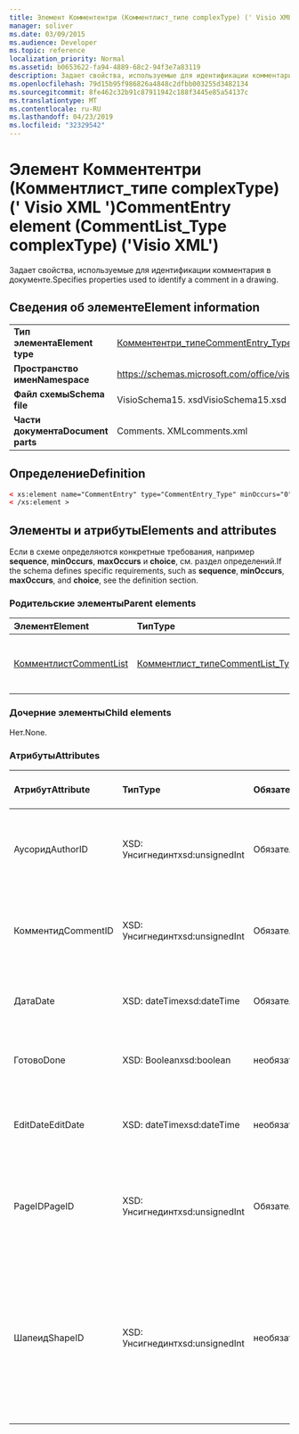 ```yaml
---
title: Элемент Комментентри (Комментлист_типе complexType) (' Visio XML ')
manager: soliver
ms.date: 03/09/2015
ms.audience: Developer
ms.topic: reference
localization_priority: Normal
ms.assetid: b0653622-fa94-4889-68c2-94f3e7a83119
description: Задает свойства, используемые для идентификации комментария в документе.
ms.openlocfilehash: 79d15b95f986826a4848c2dfbb003255d3482134
ms.sourcegitcommit: 8fe462c32b91c87911942c188f3445e85a54137c
ms.translationtype: MT
ms.contentlocale: ru-RU
ms.lasthandoff: 04/23/2019
ms.locfileid: "32329542"
---
```

# <a name="commententry-element-commentlisttype-complextype-visio-xml"></a><span data-ttu-id="43362-103">Элемент Комментентри (Комментлист_типе complexType) (' Visio XML ')</span><span class="sxs-lookup"><span data-stu-id="43362-103">CommentEntry element (CommentList_Type complexType) ('Visio XML')</span></span>

<span data-ttu-id="43362-104">Задает свойства, используемые для идентификации комментария в документе.</span><span class="sxs-lookup"><span data-stu-id="43362-104">Specifies properties used to identify a comment in a drawing.</span></span>
  
## <a name="element-information"></a><span data-ttu-id="43362-105">Сведения об элементе</span><span class="sxs-lookup"><span data-stu-id="43362-105">Element information</span></span>

|||
|:-----|:-----|
|<span data-ttu-id="43362-106">**Тип элемента**</span><span class="sxs-lookup"><span data-stu-id="43362-106">**Element type**</span></span> <br/> |[<span data-ttu-id="43362-107">Комментентри_типе</span><span class="sxs-lookup"><span data-stu-id="43362-107">CommentEntry_Type</span></span>](commententry_type-complextypevisio-xml.md) <br/> |
|<span data-ttu-id="43362-108">**Пространство имен**</span><span class="sxs-lookup"><span data-stu-id="43362-108">**Namespace**</span></span> <br/> |https://schemas.microsoft.com/office/visio/2012/main  <br/> |
|<span data-ttu-id="43362-109">**Файл схемы**</span><span class="sxs-lookup"><span data-stu-id="43362-109">**Schema file**</span></span> <br/> |<span data-ttu-id="43362-110">VisioSchema15. xsd</span><span class="sxs-lookup"><span data-stu-id="43362-110">VisioSchema15.xsd</span></span>  <br/> |
|<span data-ttu-id="43362-111">**Части документа**</span><span class="sxs-lookup"><span data-stu-id="43362-111">**Document parts**</span></span> <br/> |<span data-ttu-id="43362-112">Comments. XML</span><span class="sxs-lookup"><span data-stu-id="43362-112">comments.xml</span></span>  <br/> |
   
## <a name="definition"></a><span data-ttu-id="43362-113">Определение</span><span class="sxs-lookup"><span data-stu-id="43362-113">Definition</span></span>

```XML
< xs:element name="CommentEntry" type="CommentEntry_Type" minOccurs="0" maxOccurs="unbounded" >
< /xs:element >
```

## <a name="elements-and-attributes"></a><span data-ttu-id="43362-114">Элементы и атрибуты</span><span class="sxs-lookup"><span data-stu-id="43362-114">Elements and attributes</span></span>

<span data-ttu-id="43362-115">Если в схеме определяются конкретные требования, например **sequence**, **minOccurs**, **maxOccurs** и **choice**, см. раздел определений.</span><span class="sxs-lookup"><span data-stu-id="43362-115">If the schema defines specific requirements, such as **sequence**, **minOccurs**, **maxOccurs**, and **choice**, see the definition section.</span></span> 
  
### <a name="parent-elements"></a><span data-ttu-id="43362-116">Родительские элементы</span><span class="sxs-lookup"><span data-stu-id="43362-116">Parent elements</span></span>

|<span data-ttu-id="43362-117">**Элемент**</span><span class="sxs-lookup"><span data-stu-id="43362-117">**Element**</span></span>|<span data-ttu-id="43362-118">**Тип**</span><span class="sxs-lookup"><span data-stu-id="43362-118">**Type**</span></span>|<span data-ttu-id="43362-119">**Описание**</span><span class="sxs-lookup"><span data-stu-id="43362-119">**Description**</span></span>|
|:-----|:-----|:-----|
|[<span data-ttu-id="43362-120">Комментлист</span><span class="sxs-lookup"><span data-stu-id="43362-120">CommentList</span></span>](commentlist-element-comments_type-complextypevisio-xml.md) <br/> |[<span data-ttu-id="43362-121">Комментлист_типе</span><span class="sxs-lookup"><span data-stu-id="43362-121">CommentList_Type</span></span>](commentlist_type-complextypevisio-xml.md) <br/> |<span data-ttu-id="43362-122">Задает комментарии в документе.</span><span class="sxs-lookup"><span data-stu-id="43362-122">Specifies the comments in a drawing.</span></span>  <br/> |
   
### <a name="child-elements"></a><span data-ttu-id="43362-123">Дочерние элементы</span><span class="sxs-lookup"><span data-stu-id="43362-123">Child elements</span></span>

<span data-ttu-id="43362-124">Нет.</span><span class="sxs-lookup"><span data-stu-id="43362-124">None.</span></span>
  
### <a name="attributes"></a><span data-ttu-id="43362-125">Атрибуты</span><span class="sxs-lookup"><span data-stu-id="43362-125">Attributes</span></span>

|<span data-ttu-id="43362-126">**Атрибут**</span><span class="sxs-lookup"><span data-stu-id="43362-126">**Attribute**</span></span>|<span data-ttu-id="43362-127">**Тип**</span><span class="sxs-lookup"><span data-stu-id="43362-127">**Type**</span></span>|<span data-ttu-id="43362-128">**Обязательный**</span><span class="sxs-lookup"><span data-stu-id="43362-128">**Required**</span></span>|<span data-ttu-id="43362-129">**Описание**</span><span class="sxs-lookup"><span data-stu-id="43362-129">**Description**</span></span>|<span data-ttu-id="43362-130">**Возможные значения**</span><span class="sxs-lookup"><span data-stu-id="43362-130">**Possible values**</span></span>|
|:-----|:-----|:-----|:-----|:-----|
|<span data-ttu-id="43362-131">Аусорид</span><span class="sxs-lookup"><span data-stu-id="43362-131">AuthorID</span></span>  <br/> |<span data-ttu-id="43362-132">XSD: Унсигнединт</span><span class="sxs-lookup"><span data-stu-id="43362-132">xsd:unsignedInt</span></span>  <br/> |<span data-ttu-id="43362-133">Обязательный</span><span class="sxs-lookup"><span data-stu-id="43362-133">required</span></span>  <br/> |<span data-ttu-id="43362-134">Значение с отзначением от единицы, идентифицирующее автора.</span><span class="sxs-lookup"><span data-stu-id="43362-134">A one-based value that identifies the author.</span></span>  <br/> |<span data-ttu-id="43362-135">Значения типа XSD: Унсигнединт.</span><span class="sxs-lookup"><span data-stu-id="43362-135">Values of the xsd:unsignedInt type.</span></span>  <br/> |
|<span data-ttu-id="43362-136">Комментид</span><span class="sxs-lookup"><span data-stu-id="43362-136">CommentID</span></span>  <br/> |<span data-ttu-id="43362-137">XSD: Унсигнединт</span><span class="sxs-lookup"><span data-stu-id="43362-137">xsd:unsignedInt</span></span>  <br/> |<span data-ttu-id="43362-138">Обязательный</span><span class="sxs-lookup"><span data-stu-id="43362-138">required</span></span>  <br/> |<span data-ttu-id="43362-139">Уникальное значение, идентифицирующее комментарий на странице документа.</span><span class="sxs-lookup"><span data-stu-id="43362-139">A unique value that identifies the comment in a drawing page.</span></span>  <br/> |<span data-ttu-id="43362-140">Значения типа XSD: Унсигнединт.</span><span class="sxs-lookup"><span data-stu-id="43362-140">Values of the xsd:unsignedInt type.</span></span>  <br/> |
|<span data-ttu-id="43362-141">Дата</span><span class="sxs-lookup"><span data-stu-id="43362-141">Date</span></span>  <br/> |<span data-ttu-id="43362-142">XSD: dateTime</span><span class="sxs-lookup"><span data-stu-id="43362-142">xsd:dateTime</span></span>  <br/> |<span data-ttu-id="43362-143">Обязательный</span><span class="sxs-lookup"><span data-stu-id="43362-143">required</span></span>  <br/> |<span data-ttu-id="43362-144">Указывает, когда был создан комментарий.</span><span class="sxs-lookup"><span data-stu-id="43362-144">Specifies when a comment was created.</span></span>  <br/> |<span data-ttu-id="43362-145">Значения типа XSD: dateTime.</span><span class="sxs-lookup"><span data-stu-id="43362-145">Values of the xsd:dateTime type.</span></span>  <br/> |
|<span data-ttu-id="43362-146">Готово</span><span class="sxs-lookup"><span data-stu-id="43362-146">Done</span></span>  <br/> |<span data-ttu-id="43362-147">XSD: Boolean</span><span class="sxs-lookup"><span data-stu-id="43362-147">xsd:boolean</span></span>  <br/> |<span data-ttu-id="43362-148">необязательный</span><span class="sxs-lookup"><span data-stu-id="43362-148">optional</span></span>  <br/> |<span data-ttu-id="43362-149">Задает текущее состояние комментария.</span><span class="sxs-lookup"><span data-stu-id="43362-149">Specifies the current state of the comment.</span></span>  <br/> |<span data-ttu-id="43362-150">Значения типа XSD: Boolean.</span><span class="sxs-lookup"><span data-stu-id="43362-150">Values of the xsd:boolean type.</span></span>  <br/> |
|<span data-ttu-id="43362-151">EditDate</span><span class="sxs-lookup"><span data-stu-id="43362-151">EditDate</span></span>  <br/> |<span data-ttu-id="43362-152">XSD: dateTime</span><span class="sxs-lookup"><span data-stu-id="43362-152">xsd:dateTime</span></span>  <br/> |<span data-ttu-id="43362-153">необязательный</span><span class="sxs-lookup"><span data-stu-id="43362-153">optional</span></span>  <br/> |<span data-ttu-id="43362-154">Указывает время последнего изменения комментария.</span><span class="sxs-lookup"><span data-stu-id="43362-154">Specifies when a comment was last changed.</span></span>  <br/> |<span data-ttu-id="43362-155">Значения типа XSD: dateTime.</span><span class="sxs-lookup"><span data-stu-id="43362-155">Values of the xsd:dateTime type.</span></span>  <br/> |
|<span data-ttu-id="43362-156">PageID</span><span class="sxs-lookup"><span data-stu-id="43362-156">PageID</span></span>  <br/> |<span data-ttu-id="43362-157">XSD: Унсигнединт</span><span class="sxs-lookup"><span data-stu-id="43362-157">xsd:unsignedInt</span></span>  <br/> |<span data-ttu-id="43362-158">Обязательный</span><span class="sxs-lookup"><span data-stu-id="43362-158">required</span></span>  <br/> |<span data-ttu-id="43362-159">Значение, идентифицирующее страницу документа, к которой относится комментарий.</span><span class="sxs-lookup"><span data-stu-id="43362-159">A value that identifies the drawing page the comment is on.</span></span>  <br/> |<span data-ttu-id="43362-160">Значения типа XSD: Унсигнединт.</span><span class="sxs-lookup"><span data-stu-id="43362-160">Values of the xsd:unsignedInt type.</span></span>  <br/> |
|<span data-ttu-id="43362-161">Шапеид</span><span class="sxs-lookup"><span data-stu-id="43362-161">ShapeID</span></span>  <br/> |<span data-ttu-id="43362-162">XSD: Унсигнединт</span><span class="sxs-lookup"><span data-stu-id="43362-162">xsd:unsignedInt</span></span>  <br/> |<span data-ttu-id="43362-163">необязательный</span><span class="sxs-lookup"><span data-stu-id="43362-163">optional</span></span>  <br/> |<span data-ttu-id="43362-164">Значение, определяющее фигуру, в которой находится комментарий.</span><span class="sxs-lookup"><span data-stu-id="43362-164">A value that identifies the shape the comment is on.</span></span> <span data-ttu-id="43362-165">Если Шапеид не указан, комментарий ссылается на страницу документа.</span><span class="sxs-lookup"><span data-stu-id="43362-165">If no ShapeID is specified, the comment refers to the drawing page.</span></span>  <br/> |<span data-ttu-id="43362-166">Значения типа XSD: Унсигнединт.</span><span class="sxs-lookup"><span data-stu-id="43362-166">Values of the xsd:unsignedInt type.</span></span>  <br/> |
   

